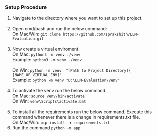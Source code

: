 <h3>Setup Procedure</h3>

1. Navigate to the directory where you want to set up this project.
<br><br>
2. Open cmd/bash and run the below command:<br>
On Mac/Win: ``git clone https://github.com/sprakshith/LLM-Evaluation.git``
<br><br>
3. Now create a virtual enviroment. <br>
On Mac: ``python3 -m venv ./venv``<br>
Example: ``python3 -m venv ./venv``
<br><br>
On Win: ``python -m venv  "[Path to Project Directory]\[NAME_OF_VIRTUAL_ENV]"``<br>
Example: ``python -m venv "D:\LLM-Evaluation\venv"``
<br><br>
4. To activate the venv run the below command. <br>
On Mac: ``source venv/bin/activate`` <br>
On Win: ``venv\Scripts\activate.bat``
<br><br>
5. To install all the requirements run the below command. Execute this command whenever there is a change in requirements.txt file.<br>
On Mac/Win: ``pip install -r requirements.txt``
6. Run the command ``python -m app``.
